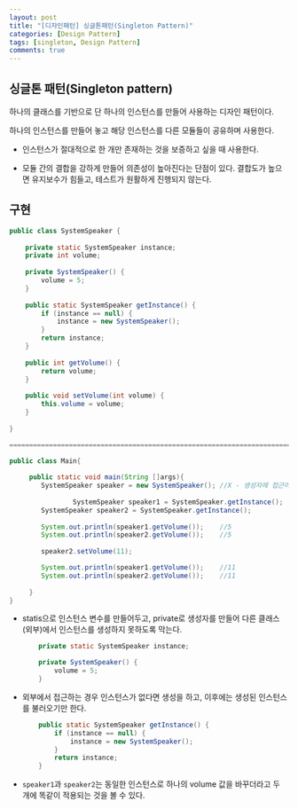 ```yaml
---
layout: post
title: "[디자인패턴] 싱글톤패턴(Singleton Pattern)"
categories: [Design Pattern]
tags: [singleton, Design Pattern]
comments: true
---
```


## 싱글톤 패턴(****Singleton pattern****)

하나의 클래스를 기반으로 단 하나의 인스턴스를 만들어 사용하는 디자인 패턴이다.

하나의 인스턴스를 만들어 놓고 해당 인스턴스를 다른 모듈들이 공유하며 사용한다. 

- 인스턴스가 절대적으로 한 개만 존재하는 것을 보증하고 싶을 때 사용한다.

- 모듈 간의 결합을 강하게 만들어 의존성이 높아진다는 단점이 있다.
결합도가 높으면 유지보수가 힘들고, 테스트가 원활하게 진행되지 않는다.

## 구현

```java
public class SystemSpeaker {
    
    private static SystemSpeaker instance;
    private int volume;
    
    private SystemSpeaker() {
        volume = 5;
    }
    
    public static SystemSpeaker getInstance() {
        if (instance == null) {
            instance = new SystemSpeaker();
        }
        return instance;
    }
    
    public int getVolume() {
        return volume;
    }
    
    public void setVolume(int volume) {
        this.volume = volume;
    }
    
}

======================================================================================

public class Main{
     
     public static void main(String []args){
        SystemSpeaker speaker = new SystemSpeaker(); //X - 생성자에 접근이 불가능.
        
				SystemSpeaker speaker1 = SystemSpeaker.getInstance(); 
        SystemSpeaker speaker2 = SystemSpeaker.getInstance(); 
        
        System.out.println(speaker1.getVolume());    //5
        System.out.println(speaker2.getVolume());    //5
        
        speaker2.setVolume(11);

        System.out.println(speaker1.getVolume());    //11
        System.out.println(speaker2.getVolume());    //11
        
     }
}
```

- statis으로 인스턴스 변수를 만들어두고, private로 생성자를 만들어 다른 클래스(외부)에서 인스턴스를 생성하지 못하도록 막는다.
    
    ```java
        private static SystemSpeaker instance;
    
    	private SystemSpeaker() {
            volume = 5;
        }
    ```
    
- 외부에서 접근하는 경우 인스턴스가 없다면 생성을 하고, 이후에는 생성된 인스턴스를 불러오기만 한다.
    
    ```java
        public static SystemSpeaker getInstance() {
            if (instance == null) {
                instance = new SystemSpeaker();
            }
            return instance;
        }
    ```
    
- `speaker1`과 `speaker2`는 동일한 인스턴스로 하나의 volume 값을 바꾸더라고 두 개에 똑같이 적용되는 것을 볼 수 있다.